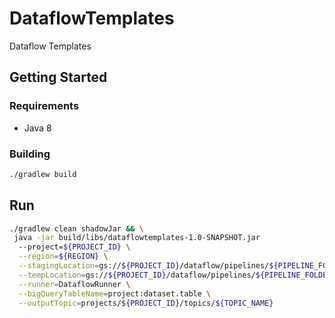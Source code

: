 # DataflowTemplates
Dataflow Templates


## Getting Started

### Requirements
- Java 8

### Building

```bash
./gradlew build
```

## Run

```bash
./gradlew clean shadowJar && \
 java -jar build/libs/dataflowtemplates-1.0-SNAPSHOT.jar
  --project=${PROJECT_ID} \
  --region=${REGION} \
  --stagingLocation=gs://${PROJECT_ID}/dataflow/pipelines/${PIPELINE_FOLDER}/staging \
  --tempLocation=gs://${PROJECT_ID}/dataflow/pipelines/${PIPELINE_FOLDER}/temp \
  --runner=DataflowRunner \
  --bigQueryTableName=project:dataset.table \
  --outputTopic=projects/${PROJECT_ID}/topics/${TOPIC_NAME}
```
